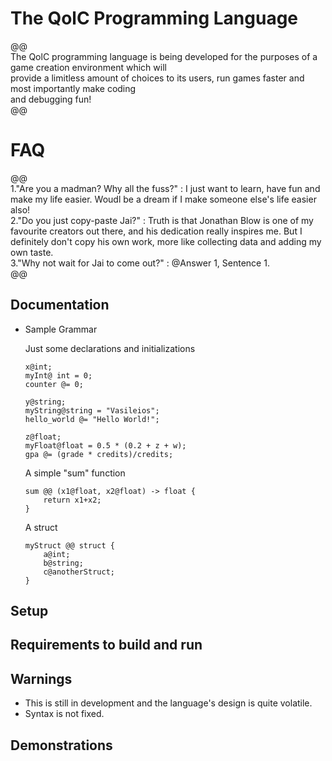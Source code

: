 # The QolC Programming Language

@@ \
	The QolC programming language is being developed for the purposes of a game creation environment which will\
	provide a limitless amount of choices to its users, run games faster and most importantly make coding\
	and debugging fun! \
@@ 

# FAQ

@@ \
	1."Are you a madman? Why all the fuss?" :
		I just want to learn, have fun and make my life easier. Woudl be a dream if I make someone else's life easier also! \
	2."Do you just copy-paste Jai?" : 
		Truth is that Jonathan Blow is one of my favourite creators out there, and his dedication really inspires me. But 
		I definitely don't copy his own work, more like collecting data and adding my own taste. \
	3."Why not wait for Jai to come out?" : 
		@Answer 1, Sentence 1. \
@@

## Documentation

* Sample Grammar
	
	Just some declarations and initializations
	```
	x@int;
	myInt@ int = 0;
	counter @= 0;

	y@string;
	myString@string = "Vasileios";
	hello_world @= "Hello World!";

	z@float;
	myFloat@float = 0.5 * (0.2 + z + w);	
	gpa @= (grade * credits)/credits;
	```

	A simple "sum" function
	```
	sum @@ (x1@float, x2@float) -> float {
		return x1+x2;
	}
	```

	A struct
	```
	myStruct @@ struct {
		a@int;
		b@string;
		c@anotherStruct;
	}
	```

## Setup

## Requirements to build and run

## Warnings

* This is still in development and the language's design is quite volatile.
* Syntax is not fixed.

## Demonstrations

